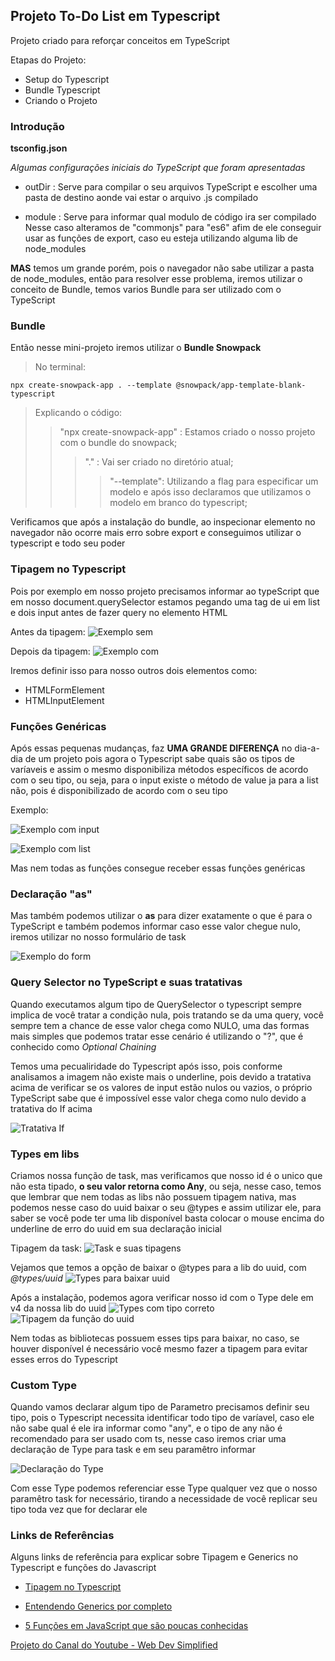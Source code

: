 ## Projeto To-Do List em Typescript

Projeto criado para reforçar conceitos em TypeScript

Etapas do Projeto:

- Setup do Typescript
- Bundle Typescript
- Criando o Projeto

### Introdução

**tsconfig.json**

*Algumas configurações iniciais do TypeScript que foram apresentadas*

- outDir : Serve para compilar o seu arquivos TypeScript e escolher uma pasta de destino aonde vai estar o arquivo .js compilado

- module : Serve para informar qual modulo de código ira ser compilado
    Nesse caso alteramos de "commonjs" para "es6" afim de ele conseguir usar as funções de export, caso eu esteja utilizando alguma lib de node_modules

**MAS** temos um grande porém, pois o navegador não sabe utilizar a pasta de node_modules, então para resolver esse problema, iremos utilizar o conceito de Bundle, temos varios Bundle para ser utilizado com o TypeScript

### Bundle
Então nesse mini-projeto iremos utilizar o **Bundle Snowpack**

> No terminal:
```
npx create-snowpack-app . --template @snowpack/app-template-blank-typescript
``` 
> Explicando o código:
>> "npx create-snowpack-app" : Estamos criado o nosso projeto com o bundle do snowpack;
>>>"." : Vai ser criado no diretório atual;
>>>>"--template": Utilizando a flag para especificar um modelo e após isso declaramos que utilizamos o modelo em branco do typescript;

Verificamos que após a instalação do bundle, ao inspecionar elemento no navegador não ocorre mais erro sobre export e conseguimos utilizar o typescript e todo seu poder


### Tipagem no Typescript

Pois por exemplo em nosso projeto precisamos informar ao typeScript que em nosso document.querySelector estamos pegando uma tag de ui em list e dois input antes de fazer query no elemento HTML

Antes da tipagem:
![Exemplo sem](./assets/tipagem1.png)

Depois da tipagem:
![Exemplo com](./assets/tipagem2.png)

Iremos definir isso para nosso outros dois elementos como:

- HTMLFormElement
- HTMLInputElement

### Funções Genéricas

Após essas pequenas mudanças, faz **UMA GRANDE DIFERENÇA** no dia-a-dia de um projeto pois agora o Typescript sabe quais são os tipos de varíaveis e assim o mesmo disponibiliza métodos específicos de acordo com o seu tipo, ou seja, para o input existe o método de value ja para a list não, pois é disponibilizado de acordo com o seu tipo

Exemplo:

![Exemplo com input](./assets/metodos1.png)

![Exemplo com list](./assets/metodo2.png)


Mas nem todas as funções consegue receber essas funções genéricas

### Declaração "as"
Mas também podemos utilizar o **as** para dizer exatamente o que é para o TypeScript e também podemos informar caso esse valor chegue nulo, iremos utilizar no nosso formulário de task

![Exemplo do form](./assets/metodo3.png)

### Query Selector no TypeScript e suas tratativas
Quando executamos algum tipo de QuerySelector o typescript sempre implica de você tratar a condição nula, pois tratando se da uma query, você sempre tem a chance de esse valor chega como NULO, uma das formas mais simples que podemos tratar esse cenário é utilizando o "?", que é conhecido como *Optional Chaining*

Temos uma pecualiridade do Typescript após isso, pois conforme analisamos a imagem não existe mais o underline, pois devido a tratativa acima de verificar se os valores de input estão nulos ou vazios, o próprio TypeScript sabe que é impossível esse valor chega como nulo devido a tratativa do If acima

![Tratativa If](./assets/questionmark.png)

### Types em libs
Criamos nossa função de task, mas verificamos que nosso id é o unico que não esta tipado, **o seu valor retorna como Any**, ou seja, nesse caso, temos que lembrar que nem todas as libs não possuem tipagem nativa, mas podemos nesse caso do uuid baixar o seu @types e assim utilizar ele, para saber se você pode ter uma lib disponível basta colocar o mouse encima do underline de erro do uuid em sua declaração inicial

Tipagem da task:
![Task e suas tipagens](./assets/%40types.png)

Vejamos que temos a opção de baixar o @types para a lib do uuid, com *@types/uuid*
![Types para baixar uuid](./assets/baixarTypes.png)

Após a instalação, podemos agora verificar nosso id com o Type dele em v4 da nossa lib do uuid
![Types com tipo correto](./assets/typesBaixado.png)
![Tipagem da função do uuid](./assets/typesUUID.png)

Nem todas as bibliotecas possuem esses tips para baixar, no caso, se houver disponível é necessário você mesmo fazer a tipagem para evitar esses erros do Typescript

### Custom Type
Quando vamos declarar algum tipo de Parametro precisamos definir seu tipo, pois o Typescript necessita identificar todo tipo de varíavel, caso ele não sabe qual é ele ira informar como "any", e o tipo de any não é recomendado para ser usado com ts, nesse caso iremos criar uma declaração de Type para task e em seu paramêtro informar

![Declaração do Type](./assets/typeTask.png)

Com esse Type podemos referenciar esse Type qualquer vez que o nosso paramêtro task for necessário, tirando a necessidade de você replicar seu tipo toda vez que for declarar ele




### Links de Referências
Alguns links de referência para explicar sobre Tipagem e Generics no Typescript e funções do Javascript
- [Tipagem no Typescript](https://www.treinaweb.com.br/blog/tipagem-no-typescript)
- [Entendendo Generics por completo](https://oieduardorabelo.medium.com/typescript-entendendo-generics-por-completo-40a372aeea5)

- [5 Funções em JavaScript que são poucas conhecidas](https://www.youtube.com/watch?v=v2tJ3nzXh8I)



[Projeto do Canal do Youtube - Web Dev Simplified](https://www.youtube.com/watch?v=jBmrduvKl5w)


